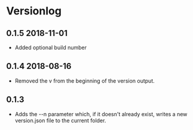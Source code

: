 # Versionlog

## 0.1.5 2018-11-01

* Added optional build number

## 0.1.4 2018-08-16

* Removed the v from the beginning of the version output.

## 0.1.3

* Adds the --n parameter which, if it doesn't already exist, writes a new version.json file to the current folder.
